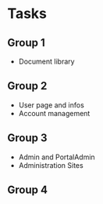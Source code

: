 # Tasks #

## Group 1 ##

  * Document library

## Group 2 ##

  * User page and infos
  * Account management

## Group 3 ##

  * Admin and PortalAdmin
  * Administration Sites

## Group 4 ##